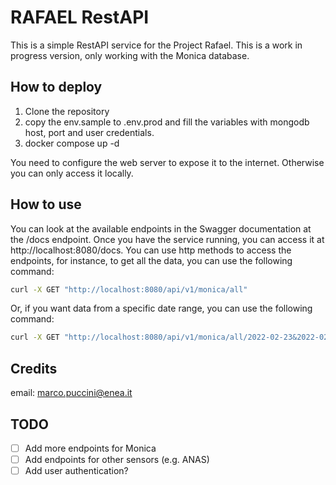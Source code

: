 # RAFAEL RestAPI 
This is a simple RestAPI service for the Project Rafael. This is a work in progress version, only working with the Monica database.

## How to deploy
1. Clone the repository
2. copy the env.sample to .env.prod and fill the variables with mongodb host, port and user credentials.
3. docker compose up -d

You need to configure the web server to expose it to the internet. Otherwise you can only access it locally.

## How to use
You can look at the available endpoints in the Swagger documentation at the /docs endpoint. Once you have the service running, you can access it at http://localhost:8080/docs. You can use http methods to access the endpoints, for instance, to get all the data, you can use the following command:

```bash
curl -X GET "http://localhost:8080/api/v1/monica/all" 
```
Or, if you want data from a specific date range, you can use the following command:

```bash
curl -X GET "http://localhost:8080/api/v1/monica/all/2022-02-23&2022-02-26" 
```

## Credits
email: [marco.puccini@enea.it](marco.puccini@enea.it)

## TODO
- [ ] Add more endpoints for Monica
- [ ] Add endpoints for other sensors (e.g. ANAS)
- [ ] Add user authentication?